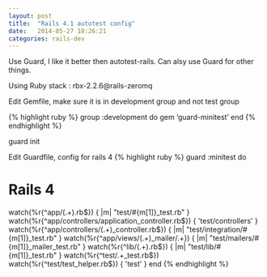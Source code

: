 ```yaml
---
layout: post
title:  "Rails 4.1 autotest config"
date:   2014-05-27 18:26:21
categories: rails-dev
---
```



Use Guard, I like it better then autotest-rails.
Can alsy use Guard for other things.

Using Ruby stack : rbx-2.2.6@rails-zeromq

Edit Gemfile, make sure it is in development group and not test group

{% highlight ruby %}
group :development do
  gem ‘guard-minitest’
end
{% endhighlight %}


guard init


Edit Guardfile, config for rails 4
{% highlight ruby %}
guard :minitest do
  # Rails 4
  watch(%r{^app/(.+)\.rb$})                               { |m| "test/#{m[1]}_test.rb" }
  watch(%r{^app/controllers/application_controller\.rb$}) { 'test/controllers' }
  watch(%r{^app/controllers/(.+)_controller\.rb$})        { |m| "test/integration/#{m[1]}_test.rb" }
  watch(%r{^app/views/(.+)_mailer/.+})                   { |m| "test/mailers/#{m[1]}_mailer_test.rb" }
  watch(%r{^lib/(.+)\.rb$})                               { |m| "test/lib/#{m[1]}_test.rb" }
  watch(%r{^test/.+_test\.rb$})
  watch(%r{^test/test_helper\.rb$}) { 'test' }
end
{% endhighlight %}

